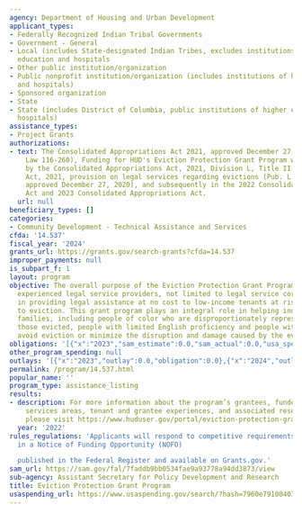 ```yaml
---
agency: Department of Housing and Urban Development
applicant_types:
- Federally Recognized Indian Tribal Governments
- Government - General
- Local (includes State-designated Indian Tribes, excludes institutions of higher
  education and hospitals
- Other public institution/organization
- Public nonprofit institution/organization (includes institutions of higher education
  and hospitals)
- Sponsored organization
- State
- State (includes District of Columbia, public institutions of higher education and
  hospitals)
assistance_types:
- Project Grants
authorizations:
- text: The Consolidated Appropriations Act 2021, approved December 27, 2020 (Public
    Law 116-260), Funding for HUD's Eviction Protection Grant Program was first provided
    by the Consolidated Appropriations Act, 2021, Division L, Title II - HUD Appropriations
    Act, 2021, provision on legal services regarding evictions (Pub. L. No. 116-260,
    approved December 27, 2020), and subsequently in the 2022 Consolidated Appropriations
    Act and 2023 Consolidated Appropriations Act.
  url: null
beneficiary_types: []
categories:
- Community Development - Technical Assistance and Services
cfda: '14.537'
fiscal_year: '2024'
grants_url: https://grants.gov/search-grants?cfda=14.537
improper_payments: null
is_subpart_f: 1
layout: program
objective: The overall purpose of the Eviction Protection Grant Program is to support
  experienced legal service providers, not limited to legal service corporations,
  in providing legal assistance at no cost to low-income tenants at risk of or subject
  to eviction. This grant program plays an integral role in helping individuals and
  families, including people of color who are disproportionately represented among
  those evicted, people with limited English proficiency and people with disabilities,
  avoid eviction or minimize the disruption and damage caused by the eviction process.
obligations: '[{"x":"2023","sam_estimate":0.0,"sam_actual":0.0,"usa_spending_actual":0.0},{"x":"2024","sam_estimate":0.0,"sam_actual":30000000.0,"usa_spending_actual":0.0},{"x":"2025","sam_estimate":0.0,"sam_actual":0.0,"usa_spending_actual":39999997.07}]'
other_program_spending: null
outlays: '[{"x":"2023","outlay":0.0,"obligation":0.0},{"x":"2024","outlay":0.0,"obligation":0.0},{"x":"2025","outlay":91266.0,"obligation":40000000.0}]'
permalink: /program/14.537.html
popular_name: ''
program_type: assistance_listing
results:
- description: For more information about the program’s grantees, funded partners,
    services areas, tenant and grantee experiences, and associated research and evidence,
    please visit https://www.huduser.gov/portal/eviction-protection-grant.html.
  year: '2022'
rules_regulations: 'Applicants will respond to competitive requirements contained
  in a Notice of Funding Opportunity (NOFO)

  published in the Federal Register and available on Grants.gov.'
sam_url: https://sam.gov/fal/7faddb9bb0534fae9a93778a94dd3873/view
sub-agency: Assistant Secretary for Policy Development and Research
title: Eviction Protection Grant Program
usaspending_url: https://www.usaspending.gov/search/?hash=7960e7910040785042e4d0341a269929
---
```


